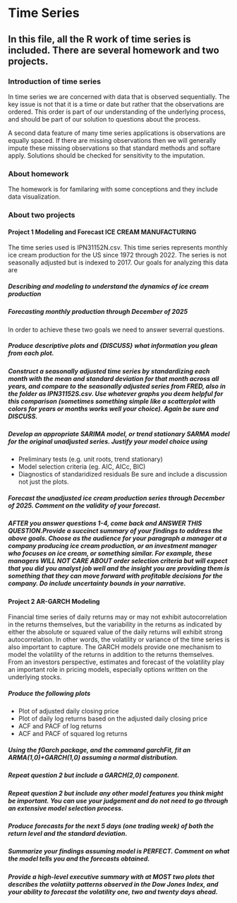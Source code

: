 # Time Series
## In this file, all the R work of time series is included. There are several homework and two projects.
### Introduction of time series
In time series we are concerned with data that is observed sequentially. The key issue is not that it is a time or date but rather that the observations are ordered. This order is part of our understanding of the underlying process, and should be part of our solution to questions about the process.

A second data feature of many time series applications is observations are equally spaced. If there are missing observations then we will generally impute these missing observations so that standard methods and softare apply. Solutions should be checked for sensitivity to the imputation.
### About homework
The homework is for familaring with some conceptions and they include data visualization.
### About two projects
#### Project 1  Modeling and Forecast ICE CREAM MANUFACTURING
The time series used is IPN31152N.csv. This time series represents monthly ice cream production for the US since 1972 through 2022. The series is not seasonally adjusted but is indexed to 2017.
Our goals for analyzing this data are
##### Describing and modeling to understand the dynamics of ice cream production
##### Forecasting monthly production through December of 2025
In order to achieve these two goals we need to answer severral questions.
##### Produce descriptive plots and {DISCUSS} what information you glean from each plot.
##### Construct a seasonally adjusted time series by standardizing each month with the mean and standard deviation for that month across all years, and compare to the seasonally adjusted series from FRED, also in the folder as IPN31152S.csv. Use whatever graphs you deem helpful for this comparison (sometimes something simple like a scatterplot with colors for years or months works well your choice). Again be sure and DISCUSS.
##### Develop an appropriate SARIMA model, or trend stationary SARMA model for the original unadjusted series. Justify your model choice using
* Preliminary tests (e.g. unit roots, trend stationary)
* Model selection criteria (eg. AIC, AICc, BIC)
* Diagnostics of standaridized residuals
Be sure and include a discussion not just the plots.
##### Forecast the unadjusted ice cream production series through December of 2025. Comment on the validity of your forecast.
##### AFTER you answer questions 1-4, come back and ANSWER THIS QUESTION.Provide a succinct summary of your findings to address the above goals. Choose as the audience for your paragraph a manager at a company producing ice cream production, or an investment manager who focuses on ice cream, or something similar. For example, these managers WILL NOT CARE ABOUT order selection criteria but will expect that you did you analyst job well and the insight you are providing them is something that they can move forward with profitable decisions for the company. Do include uncertainty bounds in your narrative.
#### Project 2  AR-GARCH Modeling
Financial time series of daily returns may or may not exhibit autocorrelation in the returns themselves, but the variability in the returns as indicated by either the absolute or squared value of the daily returns will exhibit strong autocorrelation. In other words, the volatility or variance of the time series is also important to capture. The GARCH models provide one mechanism to model the volatility of the returns in addition to the returns themselves. From an investors perspective, estimates and forecast of the volatility play an important role in pricing models, especially options written on the underlying stocks.
##### Produce the following plots
* Plot of adjusted daily closing price
* Plot of daily log returns based on the adjusted daily closing price
* ACF and PACF of log returns
* ACF and PACF of squared log returns
##### Using the fGarch package, and the command garchFit, fit an ARMA(1,0)+GARCH(1,0) assuming a normal distribution.
##### Repeat question 2 but include a GARCH(2,0) component.
##### Repeat question 2 but include any other model features you think might be important. You can use your judgement and do not need to go through an extensive model selection process.
##### Produce forecasts for the next 5 days (one trading week) of both the return level and the standard deviation.
##### Summarize your findings assuming model is PERFECT. Comment on what the model tells you and the forecasts obtained.
##### Provide a high-level executive summary with at MOST two plots that describes the volatiity patterns observed in the Dow Jones Index, and your ability to forecast the volatility one, two and twenty days ahead.
